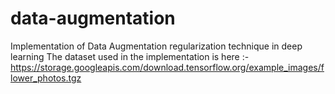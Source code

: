 # data-augmentation
Implementation of Data Augmentation regularization technique in deep learning
The dataset used in the implementation is here :- https://storage.googleapis.com/download.tensorflow.org/example_images/flower_photos.tgz
